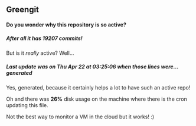 ## Greengit

#### Do you wonder why this repository is so active?

##### After all it has 19207 commits!

But is it *really* active? Well...

##### Last update was on Thu Apr 22 at 03:25:06 when those lines were... generated

Yes, generated, because it certainly helps a lot to have such an active repo!

Oh and there was **26%** disk usage on the machine
where there is the cron updating this file.

Not the best way to monitor a VM in the cloud but it works! :)
